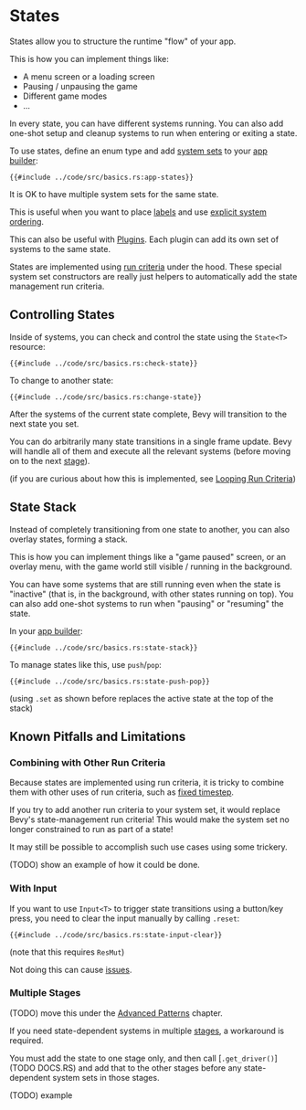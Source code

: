 # States

States allow you to structure the runtime "flow" of your app.

This is how you can implement things like:
 - A menu screen or a loading screen
 - Pausing / unpausing the game
 - Different game modes
 - ...

In every state, you can have different systems running. You can also add
one-shot setup and cleanup systems to run when entering or exiting a state.

To use states, define an enum type and add [system sets](./system-sets.md) to
your [app builder](./app-builder.md):

```rust,no_run,noplayground
{{#include ../code/src/basics.rs:app-states}}
```

It is OK to have multiple system sets for the same state.

This is useful when you want to place [labels](./labels.md) and use [explicit
system ordering](./system-order.md).

This can also be useful with [Plugins](./plugins.md). Each plugin can add its
own set of systems to the same state.

States are implemented using [run criteria](./run-criteria.md) under the hood.
These special system set constructors are really just helpers to automatically
add the state management run criteria.

## Controlling States

Inside of systems, you can check and control the state using the `State<T>` resource:

```rust,no_run,noplayground
{{#include ../code/src/basics.rs:check-state}}
```

To change to another state:

```rust,no_run,noplayground
{{#include ../code/src/basics.rs:change-state}}
```

After the systems of the current state complete, Bevy will transition to the
next state you set.

You can do arbitrarily many state transitions in a single frame update. Bevy
will handle all of them and execute all the relevant systems (before moving on
to the next [stage](./stages.md)).

(if you are curious about how this is implemented, see [Looping Run
Criteria](./run-criteria-loop.md))

## State Stack

Instead of completely transitioning from one state to another, you can also
overlay states, forming a stack.

This is how you can implement things like a "game paused" screen, or an overlay
menu, with the game world still visible / running in the background.

You can have some systems that are still running even when the state is
"inactive" (that is, in the background, with other states running on top).
You can also add one-shot systems to run when "pausing" or "resuming" the state.

In your [app builder](./app-builder.md):

```rust,no_run,noplayground
{{#include ../code/src/basics.rs:state-stack}}
```

To manage states like this, use `push`/`pop`:

```rust,no_run,noplayground
{{#include ../code/src/basics.rs:state-push-pop}}
```

(using `.set` as shown before replaces the active state at the top of the stack)

## Known Pitfalls and Limitations

### Combining with Other Run Criteria

Because states are implemented using run criteria, it is tricky to combine them
with other uses of run criteria, such as [fixed timestep](../features/fixed-timestep.md).

If you try to add another run criteria to your system set, it would replace
Bevy's state-management run criteria! This would make the system set no longer
constrained to run as part of a state!

It may still be possible to accomplish such use cases using some trickery.

(TODO) show an example of how it could be done.

### With Input

If you want to use `Input<T>` to trigger state transitions using a button/key
press, you need to clear the input manually by calling `.reset`:

```rust,no_run,noplayground
{{#include ../code/src/basics.rs:state-input-clear}}
```

(note that this requires `ResMut`)

Not doing this can cause [issues](https://github.com/bevyengine/bevy/issues/1700).

### Multiple Stages

(TODO) move this under the [Advanced Patterns](../patterns/_index.md) chapter.

If you need state-dependent systems in multiple [stages](./stages.md), a workaround is required.

You must add the state to one stage only, and then call [`.get_driver()`](TODO
DOCS.RS) and add that to the other stages before any state-dependent system sets
in those stages.

(TODO) example
